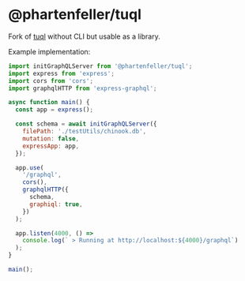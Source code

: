 # @phartenfeller/tuql 

Fork of [tuql](https://github.com/bradleyboy/tuql) without CLI but usable as a library.

Example implementation:

```js
import initGraphQLServer from '@phartenfeller/tuql';
import express from 'express';
import cors from 'cors';
import graphqlHTTP from 'express-graphql';

async function main() {
  const app = express();

  const schema = await initGraphQLServer({
    filePath: './testUtils/chinook.db',
    mutation: false,
    expressApp: app,
  });

  app.use(
    '/graphql',
    cors(),
    graphqlHTTP({
      schema,
      graphiql: true,
    })
  );

  app.listen(4000, () =>
    console.log(` > Running at http://localhost:${4000}/graphql`)
  );
}

main();

```
